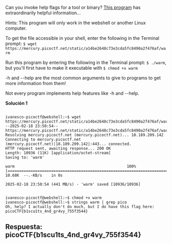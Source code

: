 
Can you invoke help flags for a tool or binary? [This program](https://mercury.picoctf.net/static/a14be2648c73e3cda5fc8490a2f476af/warm) has extraordinarily helpful information...


Hints:
This program will only work in the webshell or another Linux computer.

To get the file accessible in your shell, enter the following in the Terminal prompt: `$ wget https://mercury.picoctf.net/static/a14be2648c73e3cda5fc8490a2f476af/warm`

Run this program by entering the following in the Terminal prompt: `$ ./warm`, but you'll first have to make it executable with `$ chmod +x warm`

-h and --help are the most common arguments to give to programs to get more information from them!

Not every program implements help features like -h and --help.



**Solución 1**

```

ivanesco-picoctf@webshell:~$ wget https://mercury.picoctf.net/static/a14be2648c73e3cda5fc8490a2f476af/warm
--2025-02-18 23:50:54--  https://mercury.picoctf.net/static/a14be2648c73e3cda5fc8490a2f476af/warm
Resolving mercury.picoctf.net (mercury.picoctf.net)... 18.189.209.142
Connecting to mercury.picoctf.net (mercury.picoctf.net)|18.189.209.142|:443... connected.
HTTP request sent, awaiting response... 200 OK
Length: 10936 (11K) [application/octet-stream]
Saving to: 'warm'

warm                                                 100%[=====================================================================================================================>]  10.68K  --.-KB/s    in 0s      

2025-02-18 23:50:54 (441 MB/s) - 'warm' saved [10936/10936]


ivanesco-picoctf@webshell:~$ chmod +x warm
ivanesco-picoctf@webshell:~$ strings warm | grep pico
Oh, help? I actually don't do much, but I do have this flag here: picoCTF{b1scu1ts_4nd_gr4vy_755f3544}

```



## Respuesta: **picoCTF{b1scu1ts_4nd_gr4vy_755f3544}**